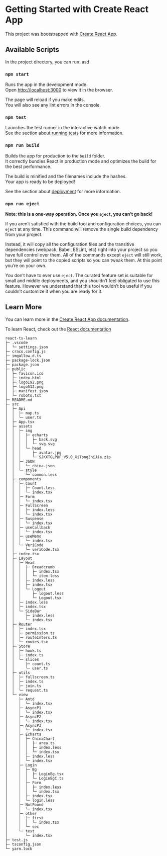 # Getting Started with Create React App

This project was bootstrapped with [Create React App](https://github.com/facebook/create-react-app).

## Available Scripts

In the project directory, you can run:
asd
### `npm start`

Runs the app in the development mode.\
Open [http://localhost:3000](http://localhost:3000) to view it in the browser.

The page will reload if you make edits.\
You will also see any lint errors in the console.

### `npm test`

Launches the test runner in the interactive watch mode.\
See the section about [running tests](https://facebook.github.io/create-react-app/docs/running-tests) for more information.

### `npm run build`

Builds the app for production to the `build` folder.\
It correctly bundles React in production mode and optimizes the build for the best performance.

The build is minified and the filenames include the hashes.\
Your app is ready to be deployed!

See the section about [deployment](https://facebook.github.io/create-react-app/docs/deployment) for more information.

### `npm run eject`

**Note: this is a one-way operation. Once you `eject`, you can’t go back!**

If you aren’t satisfied with the build tool and configuration choices, you can `eject` at any time. This command will remove the single build dependency from your project.

Instead, it will copy all the configuration files and the transitive dependencies (webpack, Babel, ESLint, etc) right into your project so you have full control over them. All of the commands except `eject` will still work, but they will point to the copied scripts so you can tweak them. At this point you’re on your own.

You don’t have to ever use `eject`. The curated feature set is suitable for small and middle deployments, and you shouldn’t feel obligated to use this feature. However we understand that this tool wouldn’t be useful if you couldn’t customize it when you are ready for it.

## Learn More

You can learn more in the [Create React App documentation](https://facebook.github.io/create-react-app/docs/getting-started).

To learn React, check out the [React documentation](https://reactjs.org/)

```
react-ts-learn
├─ .vscode
│  └─ settings.json
├─ craco.config.js
├─ imgallow.d.ts
├─ package-lock.json
├─ package.json
├─ public
│  ├─ favicon.ico
│  ├─ index.html
│  ├─ logo192.png
│  ├─ logo512.png
│  ├─ manifest.json
│  └─ robots.txt
├─ README.md
├─ src
│  ├─ Api
│  │  ├─ map.ts
│  │  └─ user.ts
│  ├─ App.tsx
│  ├─ assets
│  │  ├─ img
│  │  │  ├─ echarts
│  │  │  │  ├─ back.svg
│  │  │  │  └─ svg.svg
│  │  │  └─ head
│  │  │     ├─ avatar.jpg
│  │  │     └─ SJKXTGLPDF_V5.0_XiTongZhiJia.zip
│  │  ├─ JSON
│  │  │  └─ china.json
│  │  └─ style
│  │     └─ common.less
│  ├─ components
│  │  ├─ Count
│  │  │  ├─ Count.less
│  │  │  └─ index.tsx
│  │  ├─ Form
│  │  │  └─ index.tsx
│  │  ├─ FullScreen
│  │  │  ├─ index.less
│  │  │  └─ index.tsx
│  │  ├─ Suspense
│  │  │  └─ index.tsx
│  │  ├─ useCallback
│  │  │  └─ index.tsx
│  │  ├─ useMemo
│  │  │  └─ index.tsx
│  │  └─ VeriCode
│  │     └─ veriCode.tsx
│  ├─ index.tsx
│  ├─ Layout
│  │  ├─ Head
│  │  │  ├─ Breadcrumb
│  │  │  │  ├─ index.tsx
│  │  │  │  └─ item.less
│  │  │  ├─ index.less
│  │  │  ├─ index.tsx
│  │  │  └─ Logout
│  │  │     ├─ logout.less
│  │  │     └─ Logout.tsx
│  │  ├─ index.less
│  │  ├─ index.tsx
│  │  └─ SideBar
│  │     ├─ index.less
│  │     └─ index.tsx
│  ├─ Router
│  │  ├─ index.tsx
│  │  ├─ permission.ts
│  │  ├─ routeInters.ts
│  │  └─ routes.tsx
│  ├─ Store
│  │  ├─ hook.ts
│  │  ├─ index.ts
│  │  └─ slices
│  │     ├─ count.ts
│  │     └─ user.ts
│  ├─ utils
│  │  ├─ fullscreen.ts
│  │  ├─ index.ts
│  │  ├─ join.ts
│  │  └─ request.ts
│  └─ view
│     ├─ Antd
│     │  └─ index.tsx
│     ├─ AsyncP1
│     │  └─ index.tsx
│     ├─ AsyncP2
│     │  └─ index.tsx
│     ├─ AsyncP3
│     │  └─ index.tsx
│     ├─ Echarts
│     │  ├─ ChinaChart
│     │  │  ├─ area.ts
│     │  │  ├─ index.less
│     │  │  └─ index.tsx
│     │  ├─ index.less
│     │  └─ index.tsx
│     ├─ Login
│     │  ├─ Bg
│     │  │  ├─ LoginBg.tsx
│     │  │  └─ LoginBgC.ts
│     │  ├─ Form
│     │  │  ├─ index.less
│     │  │  └─ index.tsx
│     │  ├─ index.tsx
│     │  └─ login.less
│     ├─ NotFound
│     │  └─ index.tsx
│     ├─ other
│     │  ├─ first
│     │  │  └─ index.tsx
│     │  └─ sec
│     └─ test
│        └─ index.tsx
├─ test.js
├─ tsconfig.json
└─ yarn.lock

```